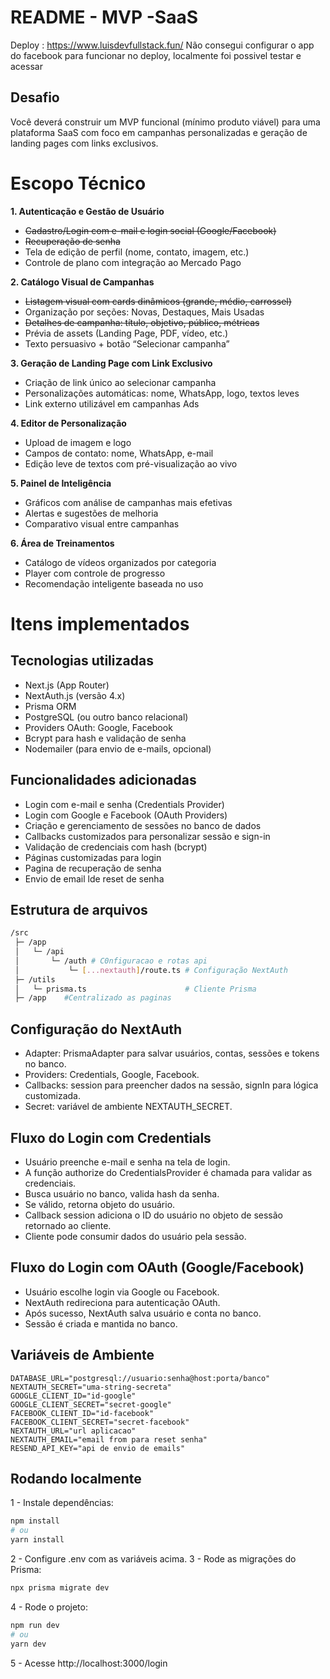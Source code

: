 # README - MVP -SaaS

Deploy : https://www.luisdevfullstack.fun/
Não consegui configurar o app do facebook para funcionar no deploy, localmente foi possivel testar e acessar

## **Desafio**

Você deverá construir um MVP funcional (mínimo produto viável) para uma plataforma SaaS com foco em campanhas personalizadas e geração de landing pages com links exclusivos.

# **Escopo Técnico**

**1. Autenticação e Gestão de Usuário**

- ~~Cadastro/Login com e-mail e login social (Google/Facebook)~~  
- ~~Recuperação de senha~~ 
- Tela de edição de perfil (nome, contato, imagem, etc.)
- Controle de plano com integração ao Mercado Pago

**2. Catálogo Visual de Campanhas**

- ~~Listagem visual com cards dinâmicos (grande, médio, carrossel)~~ 
- Organização por seções: Novas, Destaques, Mais Usadas
- ~~Detalhes de campanha: título, objetivo, público, métricas~~ 
- Prévia de assets (Landing Page, PDF, vídeo, etc.)
- Texto persuasivo + botão “Selecionar campanha”

**3. Geração de Landing Page com Link Exclusivo**

- Criação de link único ao selecionar campanha
- Personalizações automáticas: nome, WhatsApp, logo, textos leves
- Link externo utilizável em campanhas Ads

**4. Editor de Personalização**

- Upload de imagem e logo
- Campos de contato: nome, WhatsApp, e-mail
- Edição leve de textos com pré-visualização ao vivo

**5. Painel de Inteligência**

- Gráficos com análise de campanhas mais efetivas
- Alertas e sugestões de melhoria
- Comparativo visual entre campanhas

**6. Área de Treinamentos**

- Catálogo de vídeos organizados por categoria
- Player com controle de progresso
- Recomendação inteligente baseada no uso

# Itens implementados

## Tecnologias utilizadas
- Next.js (App Router)
- NextAuth.js (versão 4.x)
- Prisma ORM
- PostgreSQL (ou outro banco relacional)
- Providers OAuth: Google, Facebook
- Bcrypt para hash e validação de senha
- Nodemailer (para envio de e-mails, opcional)

## Funcionalidades adicionadas
- Login com e-mail e senha (Credentials Provider)
- Login com Google e Facebook (OAuth Providers)
- Criação e gerenciamento de sessões no banco de dados
- Callbacks customizados para personalizar sessão e sign-in
- Validação de credenciais com hash (bcrypt)
- Páginas customizadas para login
- Pagina de recuperação de senha
- Envio de email lde reset de senha

## Estrutura de arquivos

```bash
/src
 ├─ /app
 │   └─ /api
 │       └─ /auth # C0nfiguracao e rotas api
 │           └─ [...nextauth]/route.ts # Configuração NextAuth
 ├─ /utils
 │   └─ prisma.ts                      # Cliente Prisma
 ├─ /app    #Centralizado as paginas

```

## Configuração do NextAuth
- Adapter: PrismaAdapter para salvar usuários, contas, sessões e tokens no banco.
- Providers: Credentials, Google, Facebook.
- Callbacks: session para preencher dados na sessão, signIn para lógica customizada.
- Secret: variável de ambiente NEXTAUTH_SECRET.

## Fluxo do Login com Credentials
- Usuário preenche e-mail e senha na tela de login.
- A função authorize do CredentialsProvider é chamada para validar as credenciais.
- Busca usuário no banco, valida hash da senha.
- Se válido, retorna objeto do usuário.
- Callback session adiciona o ID do usuário no objeto de sessão retornado ao cliente.
- Cliente pode consumir dados do usuário pela sessão.

## Fluxo do Login com OAuth (Google/Facebook)
- Usuário escolhe login via Google ou Facebook.
- NextAuth redireciona para autenticação OAuth.
- Após sucesso, NextAuth salva usuário e conta no banco.
- Sessão é criada e mantida no banco.

## Variáveis de Ambiente

```env
DATABASE_URL="postgresql://usuario:senha@host:porta/banco"
NEXTAUTH_SECRET="uma-string-secreta"
GOOGLE_CLIENT_ID="id-google"
GOOGLE_CLIENT_SECRET="secret-google"
FACEBOOK_CLIENT_ID="id-facebook"
FACEBOOK_CLIENT_SECRET="secret-facebook"
NEXTAUTH_URL="url aplicacao"
NEXTAUTH_EMAIL="email from para reset senha"
RESEND_API_KEY="api de envio de emails"
```

## Rodando localmente
1 - Instale dependências:

```bash
npm install
# ou
yarn install
```
2 - Configure .env com as variáveis acima.
3 - Rode as migrações do Prisma:
```bash
npx prisma migrate dev
```
4 - Rode o projeto:
```bash
npm run dev
# ou
yarn dev
```
5 - Acesse http://localhost:3000/login
